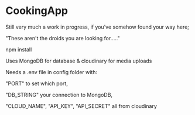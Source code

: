 # CookingApp

Still very much a work in progress, if you've somehow found your way here; 

"These aren't the droids you are looking for....."


npm install


Uses MongoDB for database & cloudinary for media uploads


Needs a .env file in config folder with: 

"PORT" to set which port, 

"DB_STRING" your connection to MongoDB, 

"CLOUD_NAME", 
"API_KEY", 
"API_SECRET" all from cloudinary
